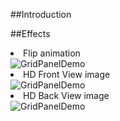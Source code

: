 ##Introduction




##Effects

<li> Flip animation

<img src="https://raw.githubusercontent.com/JasonZengJ/GridPanelDemo/master/demo.gif" alt="GridPanelDemo" title="GridPanelDemo" style="display:block;">

<li> HD Front View image

<img src="https://raw.githubusercontent.com/JasonZengJ/GridPanelDemo/master/view1.gif" alt="GridPanelDemo" title="GridPanelDemo" style="display:block;">

<li> HD Back View image

<img src="https://raw.githubusercontent.com/JasonZengJ/GridPanelDemo/master/view2.gif" alt="GridPanelDemo" title="GridPanelDemo" style="display:block;">